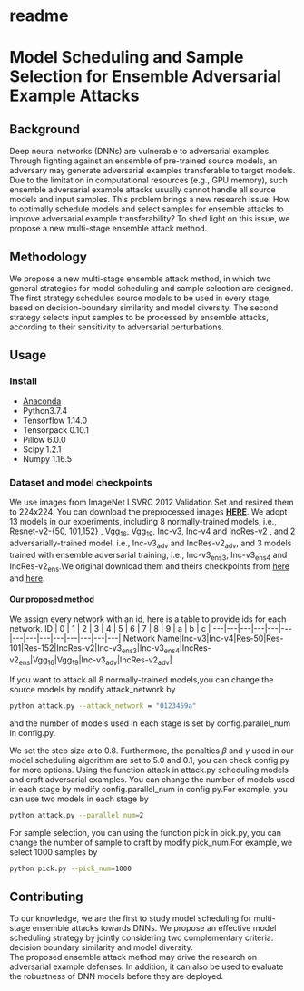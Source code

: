 # readme
# Model Scheduling and Sample Selection for Ensemble Adversarial Example Attacks

## Background
Deep neural networks (DNNs) are vulnerable to adversarial examples. Through fighting against an ensemble of pre-trained source models, an adversary may generate adversarial examples transferable to target models. Due to the limitation in computational resources (e.g., GPU memory), such ensemble adversarial example attacks usually cannot handle all source models and input samples. This problem brings a new research issue: How to optimally schedule models and select samples for ensemble attacks to improve adversarial example transferability? To shed light on this issue, we propose a new multi-stage ensemble attack method.
## Methodology
We propose a new multi-stage ensemble attack method, in which two general strategies for model scheduling and sample selection are designed. The first strategy schedules source models to be used in every stage, based on decision-boundary similarity and model diversity. The second strategy selects input samples to be processed by ensemble attacks, according to their sensitivity to adversarial perturbations.

## Usage
### Install
+ [Anaconda](https://www.anaconda.com/distribution/) 
+ Python3.7.4
+ Tensorflow 1.14.0
+ Tensorpack 0.10.1
+ Pillow 6.0.0
+ Scipy 1.2.1
+ Numpy  1.16.5
### Dataset and model checkpoints
We use images from ImageNet LSVRC 2012 Validation Set and resized them to 224x224. You can download the preprocessed images **[HERE](http://www.image-net.org/challenges/LSVRC/2012/)**.
 We adopt 13 models in our experiments, including 8 normally-trained models, i.e., Resnet-v2-{50, 101,152} , Vgg<sub>16</sub>, Vgg<sub>19</sub>, Inc-v3, Inc-v4 and IncRes-v2 , and 2 adversarially-trained model, i.e., Inc-v3<sub>adv</sub>  and IncRes-v2<sub>adv</sub>, and 3 models trained with ensemble adversarial training, i.e., Inc-v3<sub>ens3</sub>, Inc-v3<sub>ens4</sub> and IncRes-v2<sub>ens</sub>.We original download them and theirs checkpoints from [here](https://github.com/tensorflow/models/tree/master/research/slim) and [here](https://github.com/tensorflow/models/tree/master/research/adv_imagenet_models).
#### Our proposed method

We assign every network with an id, here is a table to provide ids for each network. 
ID | 0 | 1 | 2 | 3 | 4 | 5 | 6 | 7 | 8 | 9 | a | b | c |
---|---|---|---|---|---|---|---|---|---|---|---|---|---|
Network Name|Inc-v3|Inc-v4|Res-50|Res-101|Res-152|IncRes-v2|Inc-v3<sub>ens3</sub>|Inc-v3<sub>ens4</sub>|IncRes-v2<sub>ens</sub>|Vgg<sub>16</sub>|Vgg<sub>19</sub>|Inc-v3<sub>adv</sub>|IncRes-v2<sub>adv</sub>|

If you want to attack all $8$ normally-trained models,you can change the source models by modify attack_network by
```bash
python attack.py --attack_network = "0123459a"
```
and the number of models used in each stage is set by config.parallel_num in config.py.


We set the step size $\alpha$  to $0.8$. Furthermore, the penalties $\beta$ and $\gamma$ used in our model scheduling algorithm are set to $5.0$ and $0.1$, you can check config.py for more options.
Using the function attack in attack.py  scheduling models and craft adversarial examples. You can change the number of models used in each stage by modify config.parallel_num in config.py.For example, you can use two models in each stage by
```bash
python attack.py --parallel_num=2
```
For sample selection, you can using the function pick in pick.py, you can change the number of sample to craft by modify pick_num.For example, we select 1000 samples by
```bash
python pick.py --pick_num=1000
```
## Contributing
To our knowledge, we are the first to study model scheduling for multi-stage ensemble attacks towards DNNs. We propose an effective model scheduling strategy by jointly considering two complementary criteria: decision boundary similarity and model diversity.  
The proposed ensemble attack method may drive the research on adversarial example defenses. In addition, it can also be used to evaluate the robustness of DNN models before they are deployed. 
 
